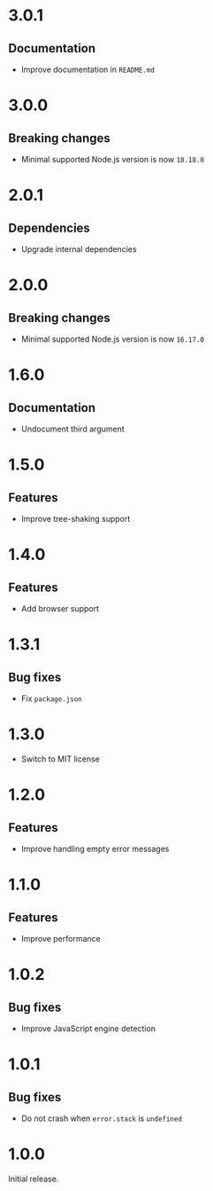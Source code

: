 # 3.0.1

## Documentation

- Improve documentation in `README.md`

# 3.0.0

## Breaking changes

- Minimal supported Node.js version is now `18.18.0`

# 2.0.1

## Dependencies

- Upgrade internal dependencies

# 2.0.0

## Breaking changes

- Minimal supported Node.js version is now `16.17.0`

# 1.6.0

## Documentation

- Undocument third argument

# 1.5.0

## Features

- Improve tree-shaking support

# 1.4.0

## Features

- Add browser support

# 1.3.1

## Bug fixes

- Fix `package.json`

# 1.3.0

- Switch to MIT license

# 1.2.0

## Features

- Improve handling empty error messages

# 1.1.0

## Features

- Improve performance

# 1.0.2

## Bug fixes

- Improve JavaScript engine detection

# 1.0.1

## Bug fixes

- Do not crash when `error.stack` is `undefined`

# 1.0.0

Initial release.
